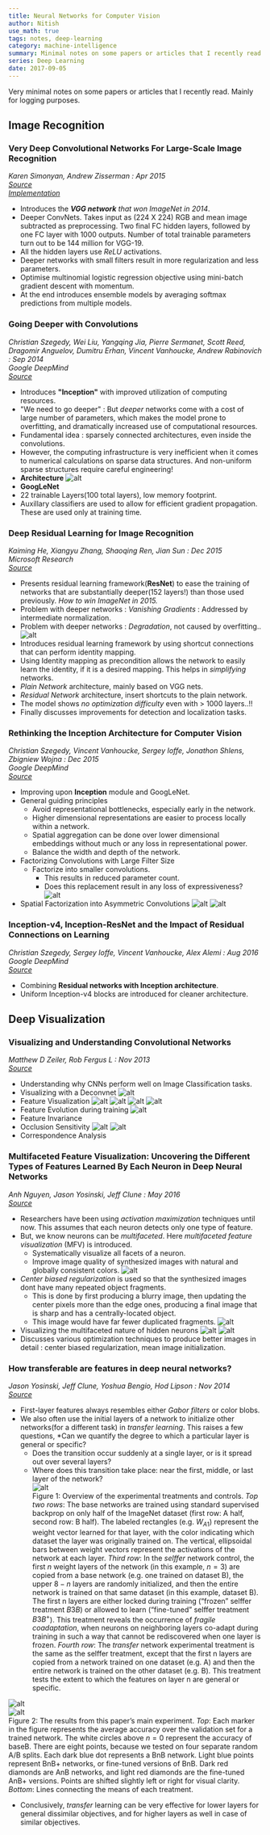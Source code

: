 ```yaml
---
title: Neural Networks for Computer Vision
author: Nitish
use_math: true
tags: notes, deep-learning
category: machine-intelligence
summary: Minimal notes on some papers or articles that I recently read. Mainly for logging.
series: Deep Learning
date: 2017-09-05
---
```


Very minimal notes on some papers or articles that I recently read. Mainly for logging purposes.

## Image Recognition

### Very Deep Convolutional Networks For Large-Scale Image Recognition
*Karen Simonyan, Andrew Zisserman : Apr 2015*   
[*Source*](https://arxiv.org/abs/1409.1556)   
[*Implementation*](https://github.com/KaimingHe/resnet-1k-layers)   

* Introduces the ***VGG network** that won ImageNet in 2014*.
* Deeper ConvNets. Takes input as (224 X 224) RGB and mean image subtracted as preprocessing. Two final FC hidden layers, followed by one FC layer with 1000 outputs. Number of total trainable parameters turn out to be 144 million for VGG-19. 
* All the hidden layers use *ReLU* activations.
* Deeper networks with small filters result in more regularization and less parameters.
* Optimise multinomial logistic regression objective using mini-batch gradient descent with momentum.
* At the end introduces ensemble models by averaging softmax predictions from multiple models.

### Going Deeper with Convolutions   
*Christian Szegedy, Wei Liu, Yangqing Jia, Pierre Sermanet, Scott Reed, Dragomir Anguelov, Dumitru Erhan, Vincent Vanhoucke, Andrew Rabinovich : Sep 2014*   
*Google DeepMind*   
[*Source*](https://arxiv.org/abs/1409.4842)

* Introduces **"Inception"** with improved utilization of computing resources.
* "We need to go deeper" : But *deeper* networks come with a cost of large number of parameters, which makes the model prone to overfitting, and dramatically increased use of computational resources.
* Fundamental idea : sparsely connected architectures, even inside the convolutions.
* However, the computing infrastructure is very inefficient when it comes to numerical calculations on sparse data structures. And non-uniform sparse structures require careful engineering!
* **Architecture**
![alt](/images/papers/inception1.jpg)   
* **GoogLeNet**
* 22 trainable Layers(100 total layers), low memory footprint.
* Auxillary classifiers are used to allow for efficient gradient propagation. These are used only at training time.

### Deep Residual Learning for Image Recognition   
*Kaiming He, Xiangyu Zhang, Shaoqing Ren, Jian Sun : Dec 2015*   
*Microsoft Research*   
[*Source*](https://arxiv.org/abs/1512.03385)

* Presents residual learning framework(**ResNet**) to ease the training of networks that are substantially deeper(152 layers!) than those used previously. *How to win ImageNet in 2015.*
* Problem with deeper networks : *Vanishing Gradients* : Addressed by intermediate normalization.
* Problem with deeper networks : *Degradation*, not caused by overfitting..
![alt](/images/papers/resNet1.jpg)
* Introduces residual learning framework by using shortcut connections that can perform identity mapping.
* Using Identity mapping as precondition allows the network to easily learn the identity, if it is a desired mapping. This helps in *simplifying* networks.
* *Plain Network* architecture, mainly based on VGG nets.
* *Residual Network* architecture, insert shortcuts to the plain network.
* The model shows *no optimization difficulty* even with > 1000 layers..!!
* Finally discusses improvements for detection and localization tasks.

### Rethinking the Inception Architecture for Computer Vision   
*Christian Szegedy, Vincent Vanhoucke, Sergey Ioffe, Jonathon Shlens, Zbigniew Wojna : Dec 2015*   
*Google DeepMind*   
[*Source*](https://arxiv.org/abs/1512.00567)   

* Improving upon **Inception** module and GoogLeNet.
* General guiding principles
    * Avoid representational bottlenecks, especially early in the network.
    * Higher dimensional representations are easier to process locally within a network.
    * Spatial aggregation can be done over lower dimensional embeddings without much or any loss in representational power. 
    * Balance the width and depth of the network.
* Factorizing Convolutions with Large Filter Size
    * Factorize into smaller convolutions. 
        * This results in reduced parameter count.
        * Does this replacement result in any loss of expressiveness?        
![alt](/images/papers/reInception1.jpg)
* Spatial Factorization into Asymmetric Convolutions
![alt](/images/papers/reInception2.jpg)
![alt](/images/papers/reInception3.jpg)

### Inception-v4, Inception-ResNet and the Impact of Residual Connections on Learning   
*Christian Szegedy, Sergey Ioffe, Vincent Vanhoucke, Alex Alemi : Aug 2016*   
*Google DeepMind*   
[*Source*](https://arxiv.org/abs/1602.07261)   

* Combining **Residual networks with Inception architecture**.
* Uniform Inception-v4 blocks are introduced for cleaner architecture. 

## Deep Visualization

### Visualizing and Understanding Convolutional Networks  
*Matthew D Zeiler, Rob Fergus L : Nov 2013*   
[*Source*](https://arxiv.org/abs/1311.2901)   

* Understanding why CNNs perform well on Image Classification tasks.
* Visualizing with a Deconvnet
![alt](/images/papers/visnet1.jpg)
* Feature Visualization
![alt](/images/papers/visnet2.jpg)
![alt](/images/papers/visnet3.jpg)
![alt](/images/papers/visnet4.jpg)
![alt](/images/papers/visnet5.jpg)
* Feature Evolution during training
![alt](/images/papers/visnet6.jpg)
* Feature Invariance
* Occlusion Sensitivity
![alt](/images/papers/visnet7.jpg)
![alt](/images/papers/visnet8.jpg)
* Correspondence Analysis  


### Multifaceted Feature Visualization: Uncovering the Different Types of Features Learned By Each Neuron in Deep Neural Networks   
*Anh Nguyen, Jason Yosinski, Jeff Clune : May 2016*    
[*Source*](https://arxiv.org/abs/1602.03616)   

* Researchers have been using *activation maximization* techniques until now. This assumes that each neuron detects only one type of feature.
* But, we know neurons can be *multifaceted*. Here *multifaceted feature visualization* (MFV) is introduced.
    * Systematically visualize all facets of a neuron.
    * Improve image quality of synthesized images with natural and globally consistent colors.
![alt](/images/papers/multiVis1.jpg)
* *Center biased regularization* is used so that the synthesized images dont have many repeated object fragments.
    * This is done by first producing a blurry image, then updating the center pixels more than the edge ones, producing a final image that is sharp and has a centrally-located object.
    * This image would have far fewer duplicated fragments.
![alt](/images/papers/multiVis2.jpg)
* Visualizing the multifaceted nature of hidden neurons
![alt](/images/papers/multiVis3.jpg)
![alt](/images/papers/multiVis4.jpg)
* Discusses various optimization techniques to produce better images in detail : center biased regularization, mean image initialization.
 
### How transferable are features in deep neural networks?
*Jason Yosinski, Jeff Clune, Yoshua Bengio, Hod Lipson : Nov 2014*   
[*Source*](https://arxiv.org/abs/1411.1792)

* First-layer features always resembles either *Gabor filters* or color blobs.
* We also often use the initial layers of a network to initialize other networks(for a  different task) in *transfer learning*. This raises a few questions,
    *Can we quantify the degree to which a particular layer is general or specific?
    * Does the transition occur suddenly at a single layer, or is it spread out over several layers?
    * Where does this transition take place: near the first, middle, or last layer of the network?   
![alt](/images/papers/transfer1.png)   
Figure 1: Overview of the experimental treatments and controls. *Top two rows*: The base networks
are trained using standard supervised backprop on only half of the ImageNet dataset (first row: A
half, second row: B half). The labeled rectangles (e.g. $W_{A1}$) represent the weight vector learned for that layer, with the color indicating which dataset the layer was originally trained on. The vertical, ellipsoidal bars between weight vectors represent the activations of the network at each layer. *Third row*: In the *selffer* network control, the first $n$ weight layers of the network (in this example, $n = 3$) are copied from a base network (e.g. one trained on dataset B), the upper $8 − n$ layers are randomly initialized, and then the entire network is trained on that same dataset (in this example, dataset B).
The first n layers are either locked during training (“frozen” selffer treatment $B3B$) or allowed to learn (“fine-tuned” selffer treatment $B3B^+$). This treatment reveals the occurrence of *fragile coadaptation*, when neurons on neighboring layers co-adapt during training in such a way that cannot be rediscovered when one layer is frozen. *Fourth row*: The *transfer* network experimental treatment is the same as the selffer treatment, except that the first n layers are copied from a network trained on one dataset (e.g. A) and then the entire network is trained on the other dataset (e.g. B). This treatment tests the extent to which the features on layer n are general or specific.

![alt](/images/papers/transfer2.png)   
![alt](/images/papers/transfer3.png)   
Figure 2: The results from this paper’s main experiment. *Top*: Each marker in the figure represents the average accuracy over the validation set for a trained network. The white circles 
above $n = 0$ represent the accuracy of baseB. There are eight points, because we tested on four separate random A/B splits. Each dark blue dot represents a BnB network. Light blue points 
represent BnB+ networks, or fine-tuned versions of BnB. Dark red diamonds are AnB networks, and 
light red diamonds are the fine-tuned AnB+ versions. Points are shifted slightly left or right 
for visual clarity. *Bottom*: Lines connecting the means of each treatment. 

* Conclusively, *transfer* learning can be very effective for lower layers for general dissimilar objectives, and for higher layers as well in case of similar objectives.

